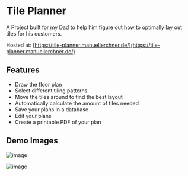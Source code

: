 # Tile Planner

A Project built for my Dad to help him figure out how to optimally lay out tiles for his customers.

Hosted at: [https://tile-planner.manuellerchner.de/](https://tile-planner.manuellerchner.de/)

## Features

- Draw the floor plan
- Select different tiling patterns
- Move the tiles around to find the best layout
- Automatically calculate the amount of tiles needed
- Save your plans in a database
- Edit your plans
- Create a printable PDF of your plan

## Demo Images

![image](https://user-images.githubusercontent.com/54124311/230743027-bc21c573-185d-4827-a559-b180d040168c.png)

![image](https://user-images.githubusercontent.com/54124311/230743005-0d89e1f2-d45d-42f1-8028-cff4cbb5ef68.png)
